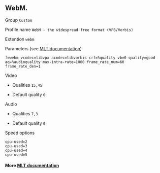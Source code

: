 ## WebM.

Group `Custom`

Profile name `WebM - the widespread free format (VP8/Vorbis)`

Extention `webm`

Parameters (see [MLT documentation](https://www.mltframework.org/plugins/ConsumerAvformat/))

  ```
  f=webm vcodec=libvpx acodec=libvorbis crf=%quality vb=0 quality=good aq=%audioquality max-intra-rate=1000 frame_rate_num=60 frame_rate_den=1
  ```

Video

  * Qualities `15,45`

  * Default quality `0`

Audio

  * Qualities `7,3`

  * Default quality `0`

Speed options

  ```
  cpu-used=2
  cpu-used=3
  cpu-used=4
  cpu-used=5
  ```

#### More [MLT documentation](https://www.mltframework.org/docs/profiles/)
